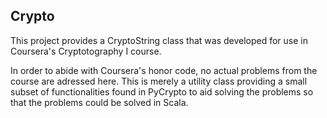 
## Crypto

This project provides a CryptoString class that was developed for use in Coursera's Cryptotography I course.

In order to abide with Coursera's honor code, no actual problems from the course are adressed here.  This is merely a utility class providing a small subset of functionalities found in PyCrypto to aid solving the problems so that the problems could be solved in Scala.
 


